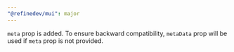 ```yaml
---
"@refinedev/mui": major
---
```


`meta` prop is added. To ensure backward compatibility, `metaData` prop will be used if `meta` prop is not provided.
